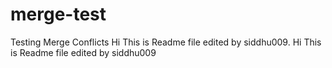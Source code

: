 # merge-test
Testing Merge Conflicts
Hi This is Readme file edited by siddhu009.
Hi This is Readme file edited by siddhu009